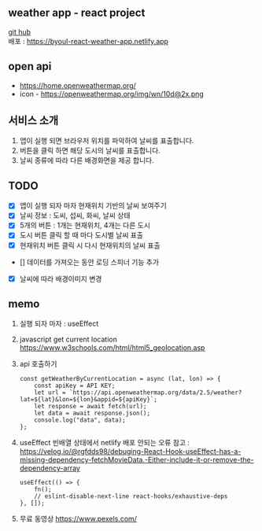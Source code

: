 ## weather app - react project

[git hub](https://github.com/whynotBb/202403_react-weather-app.git)<br/>
배포 : <https://byoul-react-weather-app.netlify.app>

## open api

-   https://home.openweathermap.org/
-   icon - https://openweathermap.org/img/wn/10d@2x.png

## 서비스 소개

1. 앱이 실행 되면 브라우저 위치를 파악하여 날씨를 표출합니다.
2. 버튼을 클릭 하면 해당 도시의 날씨를 표출합니다.
3. 날씨 종류에 따라 다른 배경화면을 제공 합니다.

## TODO

-   [x] 앱이 실행 되자 마자 현재위치 기반의 날씨 보여주기
-   [x] 날씨 정보 : 도씨, 섭씨, 화씨, 날씨 상태
-   [x] 5개의 버튼 : 1개는 현재위치, 4개는 다른 도시
-   [x] 도시 버튼 클릭 할 때 마다 도시별 날씨 표출
-   [x] 현재위치 버튼 클릭 시 다시 현재위치의 날씨 표출
-   [] 데이터를 가져오는 동안 로딩 스피너 기능 추가
-   [x] 날씨에 따라 배경이미지 변경

## memo

1. 실행 되자 마자 : useEffect
2. javascript get current location
   https://www.w3schools.com/html/html5_geolocation.asp
3. api 호출하기

    ```
    const getWeatherByCurrentLocation = async (lat, lon) => {
        const apiKey = API KEY;
        let url = `https://api.openweathermap.org/data/2.5/weather?lat=${lat}&lon=${lon}&appid=${apiKey}`;
        let response = await fetch(url);
        let data = await response.json();
        console.log("data", data);
    };
    ```

4. useEffect 빈배열 상태에서 netlify 배포 안되는 오류
   참고 : https://velog.io/@rgfdds98/debuging-React-Hook-useEffect-has-a-missing-dependency-fetchMovieData.-Either-include-it-or-remove-the-dependency-array

    ```
    useEffect(() => {
        fn();
        // eslint-disable-next-line react-hooks/exhaustive-deps
    }, []);
    ```

5. 무료 동영상
   https://www.pexels.com/
